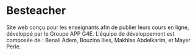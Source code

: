 # Besteacher
Site web conçu pour les enseignants afin de publier leurs cours en ligne, développé par le Groupe APP G4E.
 L'équipe de développement est composée de : Benali Adem, Bouzina Ilies, Makhlas Abdelkarim, et Mayer Perle.
